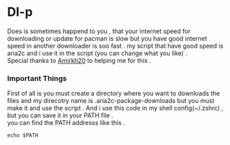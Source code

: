 # Dl-p
Does is sometimes happend to you , that your internet speed for downloading or update for pacman is slow but you have good internet speed in another downloader is soo fast . my script that have good speed is aria2c and i use it in the script (you can change what you like) .              
Special thanks to [Amirkh20](https://github.com/AmirKh20) to helping me for this .

### Important Things 
First of all is you must create a directory where you want to downloads the files and my direcotry name is .aria2c-package-downloads but you must make it and use the script . 
And i use this code in my shell config(~/.zshrc) , but you can save it in your PATH file .         
you can find the PATH addresss like this .         
	
	echo $PATH


